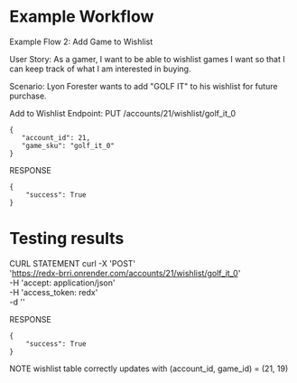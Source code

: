 # Example Workflow
Example Flow 2: Add Game to Wishlist

User Story: As a gamer, I want to be able to wishlist games I 
want so that I can keep track of what I am interested in buying.

Scenario: Lyon Forester wants to add "GOLF IT" to his wishlist 
for future purchase.

Add to Wishlist
Endpoint: PUT /accounts/21/wishlist/golf_it_0




```
{
   "account_id": 21,
   "game_sku": "golf_it_0"
}
```


RESPONSE
```
{
    "success": True
}
```

# Testing results

CURL STATEMENT
curl -X 'POST' \
  'https://redx-brri.onrender.com/accounts/21/wishlist/golf_it_0' \
  -H 'accept: application/json' \
  -H 'access_token: redx' \
  -d ''

RESPONSE
```
{
    "success": True
}
```

NOTE
wishlist table correctly updates with (account_id, game_id) = (21, 19)